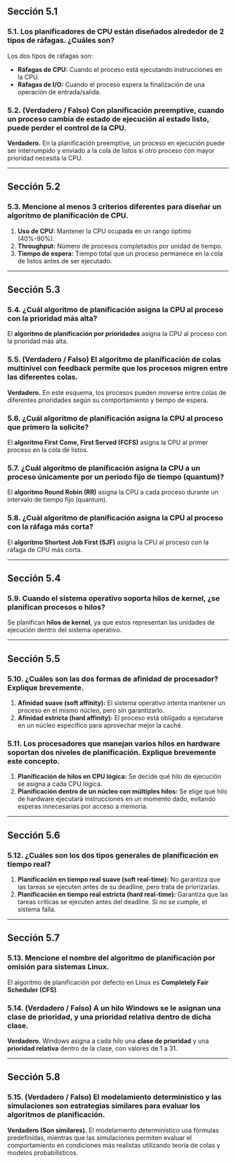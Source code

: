 ## **Sección 5.1**
### 5.1. Los planificadores de CPU están diseñados alrededor de 2 tipos de ráfagas. ¿Cuáles son?
Los dos tipos de ráfagas son:
- **Ráfagas de CPU:** Cuando el proceso está ejecutando instrucciones en la CPU.
- **Ráfagas de I/O:** Cuando el proceso espera la finalización de una operación de entrada/salida.

### 5.2. (Verdadero / Falso) Con planificación preemptive, cuando un proceso cambia de estado de ejecución al estado listo, puede perder el control de la CPU.
**Verdadero.** En la planificación preemptive, un proceso en ejecución puede ser interrumpido y enviado a la cola de listos si otro proceso con mayor prioridad necesita la CPU.

---

## **Sección 5.2**
### 5.3. Mencione al menos 3 criterios diferentes para diseñar un algoritmo de planificación de CPU.
1. **Uso de CPU:** Mantener la CPU ocupada en un rango óptimo (40%-90%).
2. **Throughput:** Número de procesos completados por unidad de tiempo.
3. **Tiempo de espera:** Tiempo total que un proceso permanece en la cola de listos antes de ser ejecutado.

---

## **Sección 5.3**
### 5.4. ¿Cuál algoritmo de planificación asigna la CPU al proceso con la prioridad más alta?
El **algoritmo de planificación por prioridades** asigna la CPU al proceso con la prioridad más alta.

### 5.5. (Verdadero / Falso) El algoritmo de planificación de colas multinivel con feedback permite que los procesos migren entre las diferentes colas.
**Verdadero.** En este esquema, los procesos pueden moverse entre colas de diferentes prioridades según su comportamiento y tiempo de espera.

### 5.6. ¿Cuál algoritmo de planificación asigna la CPU al proceso que primero la solicite?
El **algoritmo First Come, First Served (FCFS)** asigna la CPU al primer proceso en la cola de listos.

### 5.7. ¿Cuál algoritmo de planificación asigna la CPU a un proceso únicamente por un período fijo de tiempo (quantum)?
El **algoritmo Round Robin (RR)** asigna la CPU a cada proceso durante un intervalo de tiempo fijo (quantum).

### 5.8. ¿Cuál algoritmo de planificación asigna la CPU al proceso con la ráfaga más corta?
El **algoritmo Shortest Job First (SJF)** asigna la CPU al proceso con la ráfaga de CPU más corta.

---

## **Sección 5.4**
### 5.9. Cuando el sistema operativo soporta hilos de kernel, ¿se planifican procesos o hilos?
Se planifican **hilos de kernel**, ya que estos representan las unidades de ejecución dentro del sistema operativo.

---

## **Sección 5.5**
### 5.10. ¿Cuáles son las dos formas de afinidad de procesador? Explique brevemente.
1. **Afinidad suave (soft affinity):** El sistema operativo intenta mantener un proceso en el mismo núcleo, pero sin garantizarlo.
2. **Afinidad estricta (hard affinity):** El proceso está obligado a ejecutarse en un núcleo específico para aprovechar mejor la caché.

### 5.11. Los procesadores que manejan varios hilos en hardware soportan dos niveles de planificación. Explique brevemente este concepto.
1. **Planificación de hilos en CPU lógica:** Se decide qué hilo de ejecución se asigna a cada CPU lógica.
2. **Planificación dentro de un núcleo con múltiples hilos:** Se elige qué hilo de hardware ejecutará instrucciones en un momento dado, evitando esperas innecesarias por acceso a memoria.

---

## **Sección 5.6**
### 5.12. ¿Cuáles son los dos tipos generales de planificación en tiempo real?
1. **Planificación en tiempo real suave (soft real-time):** No garantiza que las tareas se ejecuten antes de su deadline, pero trata de priorizarlas.
2. **Planificación en tiempo real estricta (hard real-time):** Garantiza que las tareas críticas se ejecuten antes del deadline. Si no se cumple, el sistema falla.

---

## **Sección 5.7**
### 5.13. Mencione el nombre del algoritmo de planificación por omisión para sistemas Linux.
El algoritmo de planificación por defecto en Linux es **Completely Fair Scheduler (CFS)**.

### 5.14. (Verdadero / Falso) A un hilo Windows se le asignan una clase de prioridad, y una prioridad relativa dentro de dicha clase.
**Verdadero.** Windows asigna a cada hilo una **clase de prioridad** y una **prioridad relativa** dentro de la clase, con valores de 1 a 31.

---

## **Sección 5.8**
### 5.15. (Verdadero / Falso) El modelamiento determinístico y las simulaciones son estrategias similares para evaluar los algoritmos de planificación.
**Verdadero (Son similares).** El modelamiento determinístico usa fórmulas predefinidas, mientras que las simulaciones permiten evaluar el comportamiento en condiciones más realistas utilizando teoría de colas y modelos probabilísticos.
